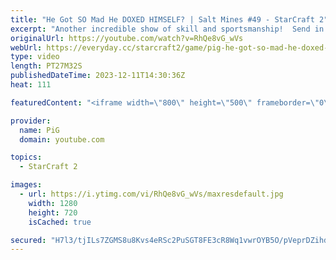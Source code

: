 ```yaml
---
title: "He Got SO Mad He DOXED HIMSELF? | Salt Mines #49 - StarCraft 2"
excerpt: "Another incredible show of skill and sportsmanship!  Send in your funniest, saltiest replays to RateMyStarCraft@gmail.com with “Salt Mines” in the title + in the body of the email add your IGN & Rank & Why you think your opponent got salty.   Binge the Salt Mines playlist: https://youtube.com/playlist?list=PLFUDU8AOevUePkIO6d3vLr0SSVKeZBdsZ"
originalUrl: https://youtube.com/watch?v=RhQe8vG_wVs
webUrl: https://everyday.cc/starcraft2/game/pig-he-got-so-mad-he-doxed-himself-salt-mines-49-starcraft-2/
type: video
length: PT27M32S
publishedDateTime: 2023-12-11T14:30:36Z
heat: 111

featuredContent: "<iframe width=\"800\" height=\"500\" frameborder=\"0\" src=\"https://www.youtube.com/embed/RhQe8vG_wVs\" allow=\"accelerometer; autoplay; encrypted-media; gyroscope; picture-in-picture\" allowfullscreen></iframe>"

provider:
  name: PiG
  domain: youtube.com

topics:
  - StarCraft 2

images:
  - url: https://i.ytimg.com/vi/RhQe8vG_wVs/maxresdefault.jpg
    width: 1280
    height: 720
    isCached: true

secured: "H7l3/tjILs7ZGMS8u8Kvs4eRSc2PuSGT8FE3cR8Wq1vwrOYB5O/pVeprDZihduYd2M8wSD2dl9j36mTTuChBHhBp54AxU3AUR2CmueMyGiComfLh1EtqatoHWZQ8oaKnsHHkMjHN1w1c4y/JiwNCMlybrw0aCBGyZoVjowNOMB8jxBvc/6My6sirk30r5zJBC0sKBkHpHo41WW+E/jRn4f7wQBK5fRwRZyLZ2XKpFwoxbay2Hi75qhaEqwsdYkeQJmZZKLtxf/AZhrUGstVH4KcpdVxNAUuXH5pcHkkR2t1C2teH1xTwAqmpqzS4iW+9kOYl5Rlqe5xWuc9tm31bTK1DpfqAtEekvj/YscCuwXx9mZh4HHalArKiGnwlLjxh/UMLLQdvHGU5ABYsCoo/TFWsgpA2UeqoQZ92JgpckN8=;hgtE07kk8c119pmwYvnGOQ=="
---
```


